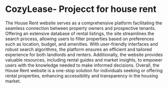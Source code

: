 # CozyLease- Projecct for house rent
The House Rent website serves as a comprehensive platform facilitating the seamless connection between property owners and prospective tenants. Offering an extensive database of rental listings, the site streamlines the search process, allowing users to filter properties based on preferences such as location, budget, and amenities. With user-friendly interfaces and robust search algorithms, the platform ensures an efficient and tailored experience for both landlords and renters. Additionally, the website provides valuable resources, including rental guides and market insights, to empower users with the knowledge needed to make informed decisions. Overall, the House Rent website is a one-stop solution for individuals seeking or offering rental properties, enhancing accessibility and transparency in the housing market.





